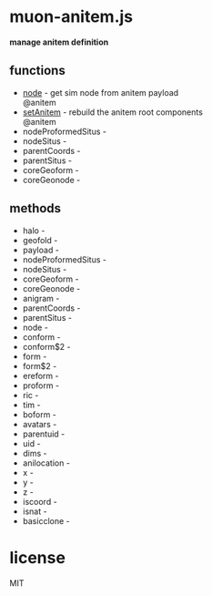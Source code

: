 
 # muon-anitem.js  
 **manage anitem definition**    
 ## functions  
 * [node](#node) - get sim node from anitem payload  
   @anitem  
 * [setAnitem](#setAnitem) - rebuild the anitem root components  
   @anitem  
 * nodeProformedSitus -   
 * nodeSitus -   
 * parentCoords -   
 * parentSitus -   
 * coreGeoform -   
 * coreGeonode -   
   
     
 ## methods  
 * halo -   
 * geofold -   
 * payload -   
 * nodeProformedSitus -   
 * nodeSitus -   
 * coreGeoform -   
 * coreGeonode -   
 * anigram -   
 * parentCoords -   
 * parentSitus -   
 * node -   
 * conform -   
 * conform$2 -   
 * form -   
 * form$2 -   
 * ereform -   
 * proform -   
 * ric -   
 * tim -   
 * boform -   
 * avatars -   
 * parentuid -   
 * uid -   
 * dims -   
 * anilocation -   
 * x -   
 * y -   
 * z -   
 * iscoord -   
 * isnat -   
 * basicclone -   
  
  
 # license  
 MIT  
